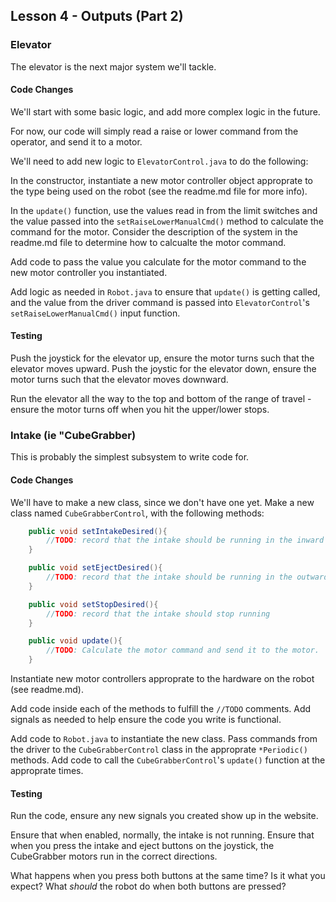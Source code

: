 ## Lesson 4 - Outputs (Part 2)

### Elevator

The elevator is the next major system we'll tackle. 

#### Code Changes

We'll start with some basic logic, and add more complex logic in the future.

For now, our code will simply read a raise or lower command from the operator, and send it to a motor.

We'll need to add new logic to `ElevatorControl.java` to do the following:

In the constructor, instantiate a new motor controller object approprate to the type being used on the robot (see the readme.md file for more info).

In the `update()` function, use the values read in from the limit switches and the value passed into the `setRaiseLowerManualCmd()` method to calculate the command for the motor. Consider the description of the system in the readme.md file to determine how to calcualte the motor command.

Add code to pass the value you calculate for the motor command to the new motor controller you instantiated.

Add logic as needed in `Robot.java` to ensure that `update()` is getting called, and the value from the driver command is passed into `ElevatorControl`'s `setRaiseLowerManualCmd()` input function.

#### Testing

Push the joystick for the elevator up, ensure the motor turns such that the elevator moves upward. Push the joystic for the elevator down, ensure the motor turns such that the elevator moves downward.

Run the elevator all the way to the top and bottom of the range of travel - ensure the motor turns off when you hit the upper/lower stops.

### Intake (ie "CubeGrabber)

This is probably the simplest subsystem to write code for. 

#### Code Changes

We'll have to make a new class, since we don't have one yet. Make a new class named `CubeGrabberControl`, with the following methods:

```java
    public void setIntakeDesired(){
        //TODO: record that the intake should be running in the inward direction.
    }

    public void setEjectDesired(){
        //TODO: record that the intake should be running in the outward direction.
    }

    public void setStopDesired(){
        //TODO: record that the intake should stop running
    }

    public void update(){
        //TODO: Calculate the motor command and send it to the motor.
    }
```

Instantiate new motor controllers approprate to the hardware on the robot (see readme.md).

Add code inside each of the methods to fulfill the `//TODO` comments. Add signals as needed to help ensure the code you write is functional.

Add code to `Robot.java` to instantiate the new class. Pass commands from the driver to the `CubeGrabberControl` class in the approprate `*Periodic()` methods. Add code to call the `CubeGrabberControl`'s `update()` function at the approprate times.

#### Testing

Run the code, ensure any new signals you created show up in the website.

Ensure that when enabled, normally, the intake is not running. Ensure that when you press the intake and eject buttons on the joystick, the CubeGrabber motors run in the correct directions.

What happens when you press both buttons at the same time? Is it what you expect? What _should_ the robot do when both buttons are pressed?

